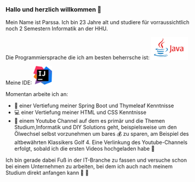 ### Hallo und herzlich willkommen 👋

Mein Name ist Parssa.
Ich bin 23 Jahre alt und studiere für vorraussichtlich noch 2 Semestern Informatik an der HHU. 

Die Programmiersprache die ich am besten beherrsche ist: <img src="java.jpg" width="100" style="padding-right:1px">

Meine IDE: <img src="intellij.jpg" width="50">

Momentan arbeite ich an: 

  - 🍃 einer Vertiefung meiner Spring Boot und Thymeleaf Kenntnisse
  - 💻 einer Vertiefung meiner HTML und CSS Kenntnisse
  - 🎥 einem Youtube Channel auf dem es primär und die Themen Studium,Informatik und DIY Solutions geht, beispielsweise um den Ölwechsel selbst vorzunehmen um
    bares 💰 zu sparen, am Beispiel des altbewährten Klassikers Golf 4.
    Eine Verlinkung des Youtube-Channels erfolgt, sobald ich die ersten Videos hochgeladen habe 🙏
    
Ich bin gerade dabei Fuß in der IT-Branche zu fassen und versuche schon bei einem Unternehmen zu arbeiten, bei dem ich auch nach meinem Studium direkt anfangen kann 👋 👀
    
